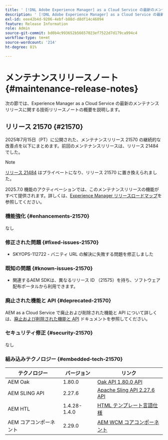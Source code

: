 ```yaml
---
title: ' [!DNL Adobe Experience Manager] as a Cloud Service の最新のメンテナンスリリースノート。'
description: ' [!DNL Adobe Experience Manager] as a Cloud Service の最新のメンテナンスリリースノート。'
exl-id: eee42b4d-9206-4ebf-b88d-d8df14c46094
feature: Release Information
role: Admin
source-git-commit: bd0b4c993652b56657023ef7522d7d179ca994c4
workflow-type: tm+mt
source-wordcount: '214'
ht-degree: 81%

---
```



# メンテナンスリリースノート {#maintenance-release-notes}

次の節では、Experience Manager as a Cloud Service の最新のメンテナンスリリースに関する技術リリースノートの概要を説明します。

## リリース 21570 {#21570}

2025年7月15日（PT）に公開された、メンテナンスリリース 21570 の継続的な改善点を以下にまとめます。前回のメンテナンスリリースは、リリース 21484 でした。

>[!NOTE]
>
>[ リリース 21484](/help/release-notes/maintenance/2025/2025-7-0.md#21484) はプライベートになり、リリース 21570 に置き換えられました。

2025.7.0 機能のアクティベーションでは、このメンテナンスリリースの機能がすべて提供されます。詳しくは、[Experience Manager リリースロードマップ](https://experienceleague.adobe.com/ja/docs/experience-manager-release-information/aem-release-updates/update-releases-roadmap)を参照してください。

### 機能強化 {#enhancements-21570}

なし

### 修正された問題 {#fixed-issues-21570}

* SKYOPS-112722 - バニティ URL の解決に失敗する問題を修正しました

### 既知の問題 {#known-issues-21570}

* 関連するAEM SDKは、異なるリリース ID （21575）を持ち、ソフトウェア配布ポータルから利用できます。

### 廃止された機能と API {#deprecated-21570}

AEM as a Cloud Service で廃止および削除された機能と API について詳しくは、[廃止および削除された機能と API](/help/release-notes/deprecated-removed-features.md) ドキュメントを参照してください。

### セキュリティ修正 {#security-21570}

なし

### 組み込みテクノロジー {#embedded-tech-21570}

| テクノロジー | バージョン | リンク |
|---|---|---|
| AEM Oak | 1.80.0 | [Oak API 1.80.0 API](https://www.javadoc.io/doc/org.apache.jackrabbit/oak-api/1.80.0/index.html) |
| AEM SLING API | 2.27.6 | [Apache Sling API 2.27.6 API](https://www.javadoc.io/doc/org.apache.sling/org.apache.sling.api/latest/index.html) |
| AEM HTL | 1.4.28-1.4.0 | [HTML テンプレート言語仕様](https://github.com/adobe/htl-spec) |
| AEM コアコンポーネント | 2.29.0 | [AEM WCM コアコンポーネント](https://github.com/adobe/aem-core-wcm-components) |
